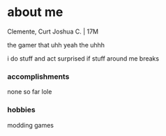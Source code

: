 # about me 
Clemente, Curt Joshua C. | 17M

the gamer that uhh yeah the uhhh

i do stuff and act surprised if stuff around me breaks

### accomplishments
none so far lole

### hobbies
modding games
